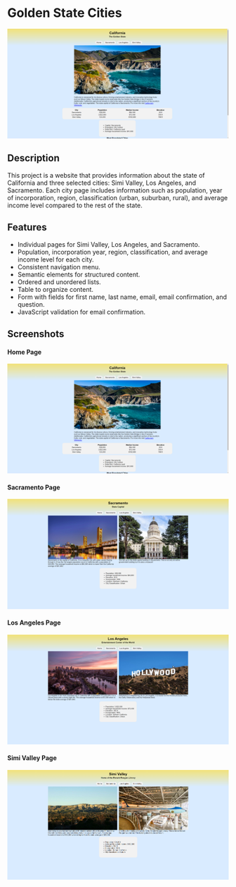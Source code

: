 # Golden State Cities

![Main Page](images/website/home.png)

## Description

This project is a website that provides information about the state of California and three selected cities: Simi Valley, Los Angeles, and Sacramento. Each city page includes information such as population, year of incorporation, region, classification (urban, suburban, rural), and average income level compared to the rest of the state.

## Features

- Individual pages for Simi Valley, Los Angeles, and Sacramento.
- Population, incorporation year, region, classification, and average income level for each city.
- Consistent navigation menu.
- Semantic elements for structured content.
- Ordered and unordered lists.
- Table to organize content.
- Form with fields for first name, last name, email, email confirmation, and question.
- JavaScript validation for email confirmation.

## Screenshots

#### Home Page

![Main Page](images/website/home.png)

#### Sacramento Page

![Sacramento](images/website/sacramento.png)

#### Los Angeles Page

![Los Angeles](images/website/los_Angeles.png)

#### Simi Valley Page

![Simi Valley](images/website/simi_Valley.png)
